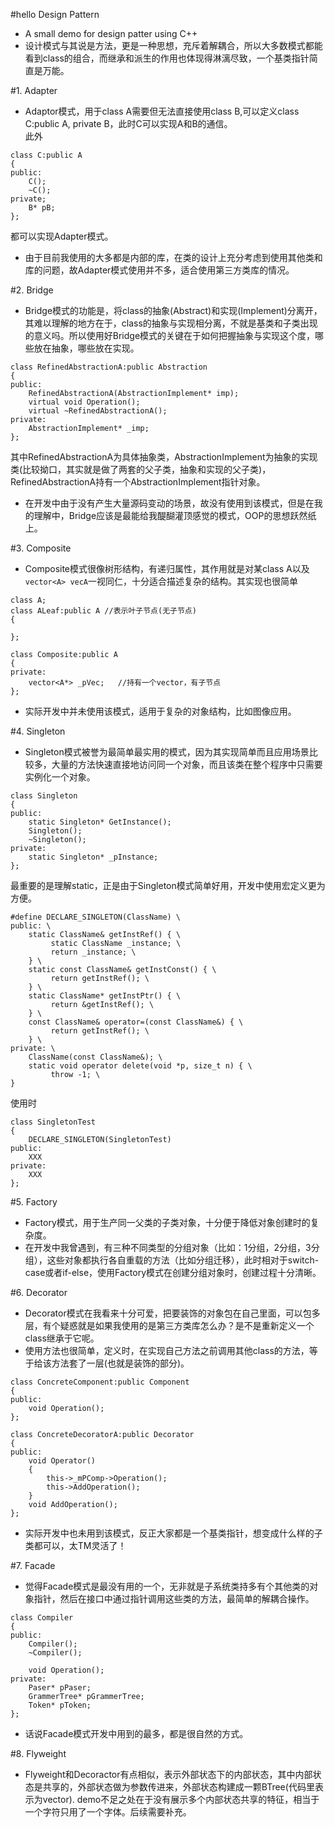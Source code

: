 #hello Design Pattern
- A small demo for design patter using C++  
- 设计模式与其说是方法，更是一种思想，充斥着解耦合，所以大多数模式都能看到class的组合，而继承和派生的作用也体现得淋漓尽致，一个基类指针简直是万能。

#1. Adapter  
- Adaptor模式，用于class A需要但无法直接使用class B,可以定义class C:public A, private B，此时C可以实现A和B的通信。  
此外
```
class C:public A
{
public:
	C();
	~C();
private;
	B* pB;
};
```
都可以实现Adapter模式。
- 由于目前我使用的大多都是内部的库，在类的设计上充分考虑到使用其他类和库的问题，故Adapter模式使用并不多，适合使用第三方类库的情况。  

#2. Bridge  
- Bridge模式的功能是，将class的抽象(Abstract)和实现(Implement)分离开，其难以理解的地方在于，class的抽象与实现相分离，不就是基类和子类出现的意义吗。所以使用好Bridge模式的关键在于如何把握抽象与实现这个度，哪些放在抽象，哪些放在实现。
```
class RefinedAbstractionA:public Abstraction
{
public:
	RefinedAbstractionA(AbstractionImplement* imp);
	virtual void Operation();
	virtual ~RefinedAbstractionA();
private:
	AbstractionImplement* _imp;
};
```
其中RefinedAbstractionA为具体抽象类，AbstractionImplement为抽象的实现类(比较拗口，其实就是做了两套的父子类，抽象和实现的父子类)，RefinedAbstractionA持有一个AbstractionImplement指针对象。
- 在开发中由于没有产生大量源码变动的场景，故没有使用到该模式，但是在我的理解中，Bridge应该是最能给我醍醐灌顶感觉的模式，OOP的思想跃然纸上。

#3. Composite  
- Composite模式很像树形结构，有递归属性，其作用就是对某class A以及`vector<A> vecA`一视同仁，十分适合描述复杂的结构。其实现也很简单

```
class A;
class ALeaf:public A //表示叶子节点(无子节点)
{

};

class Composite:public A
{
private:
	vector<A*> _pVec;	//持有一个vector，有子节点	
};
```

- 实际开发中并未使用该模式，适用于复杂的对象结构，比如图像应用。

#4. Singleton  
- Singleton模式被誉为最简单最实用的模式，因为其实现简单而且应用场景比较多，大量的方法快速直接地访问同一个对象，而且该类在整个程序中只需要实例化一个对象。

```
class Singleton
{
public:
	static Singleton* GetInstance();
	Singleton();
	~Singleton();
private:
	static Singleton* _pInstance;
};
```

最重要的是理解static，正是由于Singleton模式简单好用，开发中使用宏定义更为方便。
```
#define DECLARE_SINGLETON(ClassName) \
public: \
    static ClassName& getInstRef() { \
         static ClassName _instance; \
         return _instance; \
    } \
    static const ClassName& getInstConst() { \
         return getInstRef(); \
    } \
    static ClassName* getInstPtr() { \
         return &getInstRef(); \
    } \
    const ClassName& operator=(const ClassName&) { \
         return getInstRef(); \
    } \
private: \
    ClassName(const ClassName&); \
    static void operator delete(void *p, size_t n) { \
         throw -1; \
}
```

使用时
```
class SingletonTest
{
	DECLARE_SINGLETON(SingletonTest)
public:
	XXX
private:
	XXX
};
```

#5. Factory  
- Factory模式，用于生产同一父类的子类对象，十分便于降低对象创建时的复杂度。  
- 在开发中我曾遇到，有三种不同类型的分组对象（比如：1分组，2分组，3分组），这些对象都执行各自重载的方法（比如分组迁移），此时相对于switch-case或者if-else，使用Factory模式在创建分组对象时，创建过程十分清晰。

#6. Decorator
- Decorator模式在我看来十分可爱，把要装饰的对象包在自己里面，可以包多层，有个疑惑就是如果我使用的是第三方类库怎么办？是不是重新定义一个class继承于它呢。
- 使用方法也很简单，定义时，在实现自己方法之前调用其他class的方法，等于给该方法套了一层(也就是装饰的部分)。

```
class ConcreteComponent:public Component
{
public:
	void Operation();
};

class ConcreteDecoratorA:public Decorator
{
public:
	void Operator()
	{
		this->_mPComp->Operation();
		this->AddOperation();
	}
	void AddOperation();
};
```

- 实际开发中也未用到该模式，反正大家都是一个基类指针，想变成什么样的子类都可以，太TM灵活了！

#7. Facade
- 觉得Facade模式是最没有用的一个，无非就是子系统类持多有个其他类的对象指针，然后在接口中通过指针调用这些类的方法，最简单的解耦合操作。

```
class Compiler
{
public:
	Compiler();
	~Compiler();

	void Operation();
private:
	Paser* pPaser;
	GrammerTree* pGrammerTree;
	Token* pToken;
};
```

- 话说Facade模式开发中用到的最多，都是很自然的方式。

#8. Flyweight
- Flyweight和Decoractor有点相似，表示外部状态下的内部状态，其中内部状态是共享的，外部状态做为参数传进来，外部状态构建成一颗BTree(代码里表示为vector). demo不足之处在于没有展示多个内部状态共享的特征，相当于一个字符只用了一个字体。后续需要补充。
